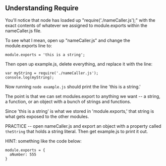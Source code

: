 ## Understanding Require

You'll notice that node has loaded up "require('./nameCaller.js');" with the exact contents of whatever we assigned to module.exports within the nameCaller.js file. 


To see what I mean, open up "nameCaller.js" and change the module.exports line to:
```
module.exports = 'this is a string';
```

Then open up example.js, delete everything, and replace it with the line:

```
var myString = require('./nameCaller.js');
console.log(myString);
```

Now running `node example.js` should print the line 'this is a string.'  

The point is that we can set modules.export to anything we want -- a string, a function, or an object with a bunch of strings and functions.

Since 'this is a string' is what we stored in 'module.exports,' that string is what gets exposed to the other modules.

PRACTICE -- open nameCaller.js and export an object with a property called `theString` that holds a string literal.  Then get example.js to print it out.

HINT: something like the code below:
```
module.exports = {
  aNumber: 555
}
```